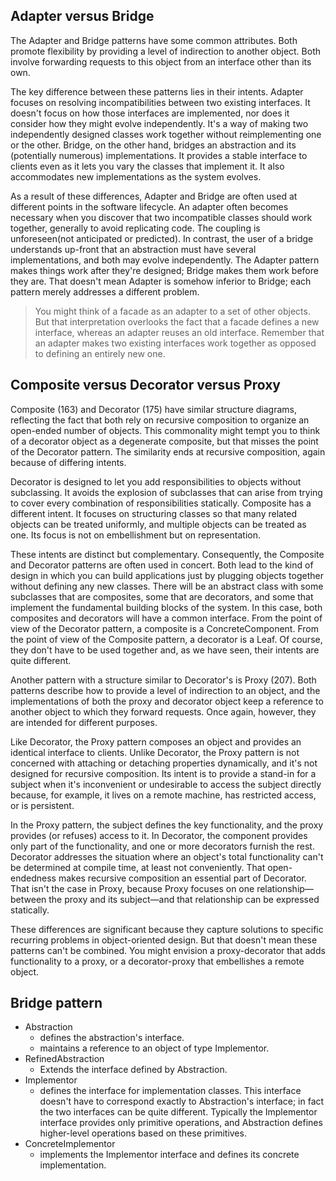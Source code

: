 ## Adapter versus Bridge
The Adapter and Bridge patterns have some common attributes. Both promote flexibility by providing a level of indirection to another object. Both involve forwarding requests to this object from an interface other than its own.

The key difference between these patterns lies in their intents. Adapter focuses on resolving incompatibilities between two existing interfaces. It doesn't focus on how those interfaces are implemented, nor does it consider how they might evolve independently. It's a way of making two independently designed classes work together without reimplementing one or the other. Bridge, on the other hand, bridges an abstraction and its (potentially numerous) implementations. It provides a stable interface to clients even as it lets you vary the classes that implement it. It also accommodates new implementations as the system evolves.

As a result of these differences, Adapter and Bridge are often used at different points in the software lifecycle. An adapter often becomes necessary when you discover that two incompatible classes should work together, generally to avoid replicating code. The coupling is unforeseen(not anticipated or predicted). In contrast, the user of a bridge understands up-front that an abstraction must have several implementations, and both may evolve independently. The Adapter pattern makes things work after they're designed; Bridge makes them work before they are. That doesn't mean Adapter is somehow inferior to Bridge; each pattern merely addresses a different problem.

> You might think of a facade as an adapter to a set of other objects. But that interpretation overlooks the fact that a facade defines a new interface, whereas an adapter reuses an old interface. Remember that an adapter makes two existing interfaces work together as opposed to defining an entirely new one.

## Composite versus Decorator versus Proxy
Composite (163) and Decorator (175) have similar structure diagrams, reflecting the fact that both rely on recursive composition to organize an open-ended number of objects. This commonality might tempt you to think of a decorator object as a degenerate composite, but that misses the point of the Decorator pattern. The similarity ends at recursive composition, again because of differing intents.

Decorator is designed to let you add responsibilities to objects without subclassing. It avoids the explosion of subclasses that can arise from trying to cover every combination of responsibilities statically. Composite has a different intent. It focuses on structuring classes so that many related objects can be treated uniformly, and multiple objects can be treated as one. Its focus is not on embellishment but on representation.

These intents are distinct but complementary. Consequently, the Composite and Decorator patterns are often used in concert. Both lead to the kind of design in which you can build applications just by plugging objects together without defining any new classes. There will be an abstract class with some subclasses that are composites, some that are decorators, and some that implement the fundamental building blocks of the system. In this case, both composites and decorators will have a common interface. From the point of view of the Decorator pattern, a composite is a ConcreteComponent. From the point of view of the Composite pattern, a decorator is a Leaf. Of course, they don't have to be used together and, as we have seen, their intents are quite different.

Another pattern with a structure similar to Decorator's is Proxy (207). Both patterns describe how to provide a level of indirection to an object, and the implementations of both the proxy and decorator object keep a reference to another object to which they forward requests. Once again, however, they are intended for different purposes.

Like Decorator, the Proxy pattern composes an object and provides an identical interface to clients. Unlike Decorator, the Proxy pattern is not concerned with attaching or detaching properties dynamically, and it's not designed for recursive composition. Its intent is to provide a stand-in for a subject when it's inconvenient or undesirable to access the subject directly because, for example, it lives on a remote machine, has restricted access, or is persistent.

In the Proxy pattern, the subject defines the key functionality, and the proxy provides (or refuses) access to it. In Decorator, the component provides only part of the functionality, and one or more decorators furnish the rest. Decorator addresses the situation where an object's total functionality can't be determined at compile time, at least not conveniently. That open-endedness makes recursive composition an essential part of Decorator. That isn't the case in Proxy, because Proxy focuses on one relationship—between the proxy and its subject—and that relationship can be expressed statically.

These differences are significant because they capture solutions to specific recurring problems in object-oriented design. But that doesn't mean these patterns can't be combined. You might envision a proxy-decorator that adds functionality to a proxy, or a decorator-proxy that embellishes a remote object.

## Bridge pattern

- Abstraction
    - defines the abstraction's interface.
    - maintains a reference to an object of type Implementor.
- RefinedAbstraction
    - Extends the interface defined by Abstraction.
- Implementor
    - defines the interface for implementation classes. This interface doesn't have to correspond exactly to
      Abstraction's interface; in fact the two interfaces can be quite different. Typically the Implementor
      interface provides only primitive operations, and Abstraction defines higher-level operations based
      on these primitives.
- ConcreteImplementor
    - implements the Implementor interface and defines its concrete implementation.